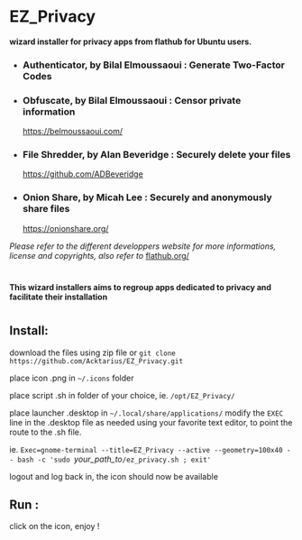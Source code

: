 # EZ_Privacy
**wizard installer for privacy apps from flathub for Ubuntu users.**

* ### Authenticator, by Bilal Elmoussaoui : Generate Two-Factor Codes
* ### Obfuscate, by Bilal Elmoussaoui : Censor private information  
  https://belmoussaoui.com/
* ### File Shredder, by Alan Beveridge : Securely delete your files  
  https://github.com/ADBeveridge
* ### Onion Share, by Micah Lee : Securely and anonymously share files 
  https://onionshare.org/

*Please refer to the different developpers website for more informations, license and copyrights,
also refer to* 
[flathub.org/](https://flathub.org/)

#
**This wizard installers aims to regroup apps dedicated to privacy and facilitate their installation**
#
## Install:
download the files using zip file or
`git clone https://github.com/Acktarius/EZ_Privacy.git`

place icon .png in `~/.icons` folder

place script .sh in folder of your choice, ie. `/opt/EZ_Privacy/`

place launcher .desktop in `~/.local/share/applications/`
modify the `EXEC` line in the .desktop file as needed using your favorite text editor, 
to point the route to the .sh file.

ie. `Exec=gnome-terminal --title=EZ_Privacy --active --geometry=100x40 -- bash -c 'sudo `*your_path_to*`/ez_privacy.sh ; exit'`

logout and log back in,
  the icon should now be available

  ## Run :
  click on the icon, enjoy !

